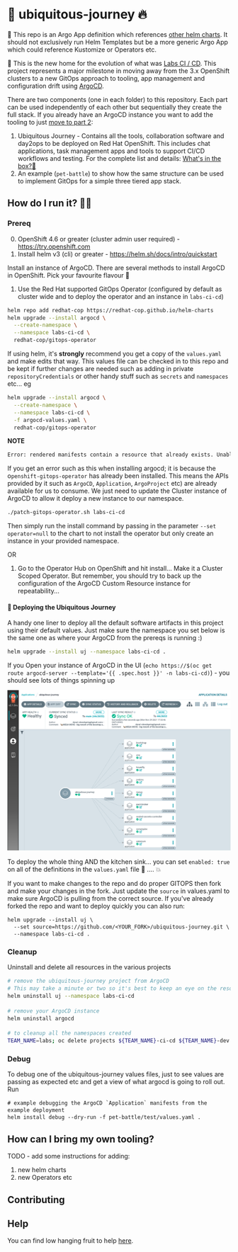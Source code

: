# 🦄 ubiquitous-journey 🔥

🧰 This repo is an Argo App definition which references [other helm charts](https://github.com/redhat-cop/helm-charts.git). It should not exclusively run Helm Templates but be a more generic Argo App which could reference Kustomize or Operators etc.

🎨 This is the new home for the evolution of what was [Labs CI / CD](https://github.com/rht-labs/labs-ci-cd.git). This project represents a major milestone in moving away from the 3.x OpenShift clusters to a new GitOps approach to tooling, app management and configuration drift using [ArgoCD](https://argoproj.github.io/argo-cd/).

There are two components (one in each folder) to this repository. Each part can be used independently of each other but sequentially they create the full stack. If you already have an ArgoCD instance you want to add the tooling to just [move to part 2](docs/bootstrap-argocd.md#tooling-for-application-development-🦅):
1. Ubiquitous Journey - Contains all the tools, collaboration software and day2ops to be deployed on Red Hat OpenShift. This includes chat applications, task management apps and tools to support CI/CD workflows and testing. For the complete list and details: [What's in the box?👨](docs/whats-in-the-box.md)
2. An example (`pet-battle`) to show how the same structure can be used to implement GitOps for a simple three tiered app stack.

## How do I run it? 🏃‍♀️

### Prereq 
0. OpenShift 4.6 or greater (cluster admin user required) - https://try.openshift.com
1. Install helm v3 (cli) or greater - https://helm.sh/docs/intro/quickstart

Install an instance of ArgoCD. There are several methods to install ArgoCD in OpenShift. Pick your favourite flavour 🍦

1. Use the Red Hat supported GitOps Operator (configured by default as cluster wide and to deploy the operator and an instance in `labs-ci-cd`)
```bash
helm repo add redhat-cop https://redhat-cop.github.io/helm-charts
helm upgrade --install argocd \
  --create-namespace \
  --namespace labs-ci-cd \
  redhat-cop/gitops-operator
```

If using helm, it's **strongly** recommend you get a copy of the `values.yaml` and make edits that way. This values file can be checked in to this repo and be kept if further changes are needed such as adding in private `repositoryCredentials` or other handy stuff such as `secrets` and `namespaces` etc... eg
```bash
helm upgrade --install argocd \
  --create-namespace \
  --namespace labs-ci-cd \
  -f argocd-values.yaml \
  redhat-cop/gitops-operator
```

**NOTE**
```bash
Error: rendered manifests contain a resource that already exists. Unable to continue with install: Subscription "openshift-gitops-operator" in namespace "openshift-operators" exists and cannot be imported into the current release: invalid ownership metadata;.....
```
If you get an error such as this when installing argocd; it is because the o`penshift-gitops-operator` has already been installed. This means the APIs provided by it such as `ArgoCD`, `Application`, `ArgoProject` etc) are already available for us to consume. We just need to update the Cluster instance of ArgoCD to allow it deploy a new instance to our namespace.
```bash
./patch-gitops-operator.sh labs-ci-cd
```

Then simply run the install command by passing in the parameter `--set operator=null` to the chart to not install the operator but only create an instance in your provided namespace.


OR

1. Go to the Operator Hub on OpenShift and hit install... Make it a Cluster Scoped Operator. But remember, you should try to back up the configuration of the ArgoCD Custom Resource instance for repeatability...

#### 🤠 Deploying the Ubiquitous Journey
A handy one liner to deploy all the default software artifacts in this project using their default values. Just make sure the namespace you set below is the same one as where your ArgoCD from the prereqs is running :)
```bash
helm upgrade --install uj --namespace labs-ci-cd .
```


If you Open your instance of ArgoCD in the UI (`echo https://$(oc get route argocd-server --template='{{ .spec.host }}' -n labs-ci-cd)`) - you should see lots of things spinning up

![argocd-ui](docs/images/argocd-uj.png)

To deploy the whole thing AND the kitchen sink... you can set `enabled: true` on all of the definitions in the `values.yaml` file 🧨 .... 💥


If you want to make changes to the repo and do proper GITOPS then fork and make your changes in the fork. Just update the `source` in values.yaml to make sure ArgoCD is pulling from the correct source. If  you've already forked the repo and want to deploy quickly you can also run:
```
helm upgrade --install uj \
  --set source=https://github.com/<YOUR_FORK>/ubiquitous-journey.git \
  --namespace labs-ci-cd .
```

### Cleanup 
Uninstall and delete all resources in the various projects
```bash
# remove the ubiquitous-journey project from ArgoCD
# This may take a minute or two so it's best to keep an eye on the resources in ArgoCD before removing it  
helm uninstall uj --namespace labs-ci-cd

# remove your ArgoCD instance
helm uninstall argocd

# to cleanup all the namespaces created
TEAM_NAME=labs; oc delete projects ${TEAM_NAME}-ci-cd ${TEAM_NAME}-dev ${TEAM_NAME}-test ${TEAM_NAME}-stage ${TEAM_NAME}-clusterops ${TEAM_NAME}-pm
```

### Debug
To debug one of the ubiquitous-journey values files, just to see values are passing as expected etc and get a view of what argocd is going to roll out. Run 
```
# example debugging the ArgoCD `Application` manifests from the example deployment 
helm install debug --dry-run -f pet-battle/test/values.yaml . 
```

## How can I bring my own tooling?

TODO - add some instructions for adding:
1) new helm charts
2) new Operators etc

## Contributing

## Help

You can find low hanging fruit to help [here](docs/help.md).
